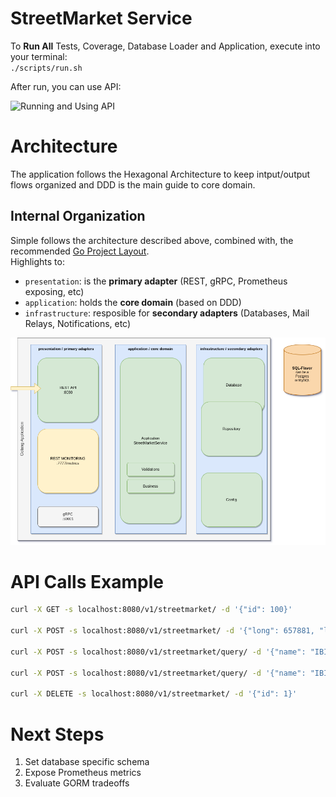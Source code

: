 # StreetMarket Service

To **Run All** Tests, Coverage, Database Loader and Application, execute into your terminal:  
`./scripts/run.sh`    

After run, you can use API:

![Running and Using API](./docs/running.gif)


# Architecture
The application follows the Hexagonal Architecture to keep intput/output flows organized and DDD is the main guide to core domain.
  
## Internal Organization
Simple follows the architecture described above, combined with, the recommended [Go Project Layout](https://github.com/golang-standards/project-layout).  
Highlights to:  
- `presentation`: is the **primary adapter** (REST, gRPC, Prometheus exposing, etc)
- `application`: holds the **core domain** (based on DDD)
- `infrastructure`: resposible for **secondary adapters** (Databases, Mail Relays, Notifications, etc)

![Macroview](./docs/service-diagram.drawio.png)

# API Calls Example
```sh
curl -X GET -s localhost:8080/v1/streetmarket/ -d '{"id": 100}'

curl -X POST -s localhost:8080/v1/streetmarket/ -d '{"long": 657881, "lat": -657881, "sector": 5001, "area": 99, "dist_code": 458, "district": "MOEMA", "subtown_code": 546, "subtown": "VILA MARIANA", "region_5": "SUL", "region_8": "SUL B", "name": "FEIRA DO IBIRAPUERA", "registry": "1869-X", "addr": "AV IBIRAPUERA", "number": "1800", "neighborhood": "AV BRASIL", "reference": "PQ DO IBIRAPUERA"}' 

curl -X POST -s localhost:8080/v1/streetmarket/query/ -d '{"name": "IBIR"}'

curl -X POST -s localhost:8080/v1/streetmarket/query/ -d '{"name": "IBIR"}'

curl -X DELETE -s localhost:8080/v1/streetmarket/ -d '{"id": 1}'
```
# Next Steps
1. Set database specific schema
2. Expose Prometheus metrics
3. Evaluate GORM tradeoffs
